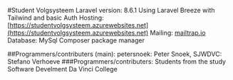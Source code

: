 #Student Volgsysteem
Laravel version: 8.6.1
Using Laravel Breeze with Tailwind and basic Auth
Hosting: [https://studentvolgsysteem.azurewebsites.net](https://studentvolgsysteem.azurewebsites.net)
Mailing: [mailtrap.io](mailtrap.io)
Database: MySql 
Composer package manager

##Programmers/contributers (main): petersnoek: Peter Snoek, SJWDVC: Stefano Verhoeve
###Programmers/contributers: Students from the study Software Develment Da Vinci College


